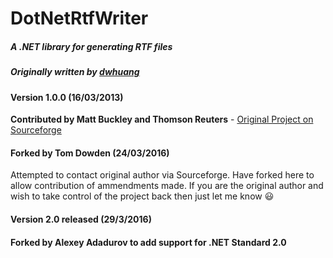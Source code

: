 # DotNetRtfWriter
##### A .NET library for generating RTF files

##### Originally written by [dwhuang](https://github.com/dwhuang)

#### Version 1.0.0 (16/03/2013)
**Contributed by Matt Buckley and Thomson Reuters** - [Original Project on Sourceforge](https://sourceforge.net/projects/netrtfwriter/)

#### Forked by Tom Dowden (24/03/2016)
Attempted to contact original author via Sourceforge. Have forked here to allow contribution of ammendments made.  If you are the original author and wish to take control of the project back then just let me know :smiley:

#### Version 2.0 released (29/3/2016)

#### Forked by Alexey Adadurov to add support for .NET Standard 2.0
